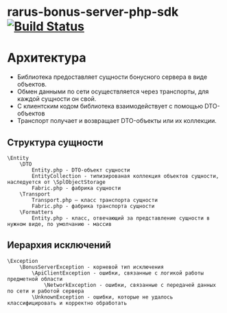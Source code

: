 # rarus-bonus-server-php-sdk [![Build Status](https://travis-ci.org/rarus/bonus-server-php-sdk.svg?branch=master)](https://travis-ci.org/rarus/bonus-server-php-sdk)
# Архитектура
* Библиотека предоставляет сущности бонусного сервера в виде объектов.
* Обмен данными по сети осуществляется через транспорты, для каждой сущности он свой.
* С клиентским кодом библиотека взаимодействует с помощью DTO-объектов
* Транспорт получает и возвращает DTO-объекты или их коллекции.


## Структура сущности
```
\Entity
    \DTO
        Entity.php - DTO-объект сущности
        EntityCollection - типизированая коллекция объектов сущности, наследуется от \SplObjectStorage
        Fabric.php - фабрика сущности 
    \Transport
        Transport.php — класс транспорта сущности
        Fabric.php - фабрика транспорта сущности
    \Formatters
        Entity.php - класс, отвечающий за представление сущности в нужном виде, по умолчанию - массив
```
## Иерархия исключений
```
\Exception
    \BonusServerException - корневой тип исключения
        \ApiClientException - ошибки, связанные с логикой работы предметной области
            \NetworkException - ошибки, связанные с передачей данных по сети и работой сервера
        \UnknownException - ошибки, которые не удалось классифицировать и корректно обработать  
```
